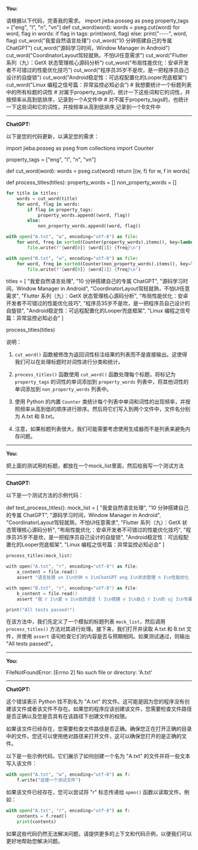 **You:**

请根据以下代码，完善我的需求。 import jieba.posseg as pseg property\_tags = \["eng", "l", "n", "vn"\] def cut\_word(word): words = pseg.cut(word) for word, flag in words: if flag in tags: print(word, flag) else: print("----", word, flag) cut\_word("我爱自然语言处理") cut\_word("10 分钟搭建自己的专属 ChatGPT") cut\_word("源码学习时间，Window Manager in Android") cut\_word("CoordinatorLayout驾轻就熟，不怕UI任意需求") cut\_word("Flutter 系列（九）：GetX 状态管理核心源码分析") cut\_word("布局性能优化：安卓开发者不可错过的性能优化技巧") cut\_word("程序员35岁不是坎，是一把程序员自己设计的自旋锁") cut\_word("Android稳定性：可远程配置化的Looper兜底框架") cut\_word("Linux 编程之信号篇：异常监控必知必会”) # 我想要统计一个标题列表中的所有标题的词性 # 对属于property\_tags的，统计一下这些词和它的词性，并按频率从高到低排序，记录到一个A文件中 # 对不属于property\_tags的，也统计一下这些词和它的词性，并按频率从高到低排序,记录到一个B文件中

* * *

**ChatGPT:**

以下是您的代码更新，以满足您的需求：

import jieba.posseg as pseg from collections import Counter

property\_tags = \["eng", "l", "n", "vn"\]

def cut\_word(word): words = pseg.cut(word) return \[(w, f) for w, f in words\]

def process\_titles(titles): property\_words = \[\] non\_property\_words = \[\]

```python
for title in titles:
    words = cut_word(title)
    for word, flag in words:
        if flag in property_tags:
            property_words.append((word, flag))
        else:
            non_property_words.append((word, flag))

with open("A.txt", "w", encoding="utf-8") as file:
    for word, freq in sorted(Counter(property_words).items(), key=lambda x: -x[1]):
        file.write(f"{word[0]} {word[1]} {freq}\n")

with open("B.txt", "w", encoding="utf-8") as file:
    for word, freq in sorted(Counter(non_property_words).items(), key=lambda x: -x[1]):
        file.write(f"{word[0]} {word[1]} {freq}\n")
```

titles = \[ "我爱自然语言处理", "10 分钟搭建自己的专属 ChatGPT", "源码学习时间，Window Manager in Android", "CoordinatorLayout驾轻就熟，不怕UI任意需求", "Flutter 系列（九）：GetX 状态管理核心源码分析", "布局性能优化：安卓开发者不可错过的性能优化技巧", "程序员35岁不是坎，是一把程序员自己设计的自旋锁", "Android稳定性：可远程配置化的Looper兜底框架", "Linux 编程之信号篇：异常监控必知必会" \]

process\_titles(titles)

说明：

1.  `cut_word()` 函数被修改为返回词性标注结果的列表而不是直接输出。这使得我们可以在处理标题时对词性进行分类和统计。
    
2.  `process_titles()` 函数使用 `cut_word()` 函数处理每个标题，将标记为 `property_tags` 的词性的单词添加到 `property_words` 列表中，将其他词性的单词添加到 `non_property_words` 列表中。
    
3.  使用 Python 的内置 `Counter` 类统计每个列表中单词和词性的出现频率，并按照频率从高到低的顺序进行排序。然后将它们写入到两个文件中，文件名分别为 A.txt 和 B.txt。
    
4.  注意，如果标题列表很大，我们可能需要考虑使用生成器而不是列表来避免内存问题。

* * *

**You:**

把上面的测试用的标题，都放在一个mock\_list里面，然后给我写一个测试方法

* * *

**ChatGPT:**

以下是一个测试方法的示例代码：

def test\_process\_titles(): mock\_list = \[ "我爱自然语言处理", "10 分钟搭建自己的专属 ChatGPT", "源码学习时间，Window Manager in Android", "CoordinatorLayout驾轻就熟，不怕UI任意需求", "Flutter 系列（九）：GetX 状态管理核心源码分析", "布局性能优化：安卓开发者不可错过的性能优化技巧", "程序员35岁不是坎，是一把程序员自己设计的自旋锁", "Android稳定性：可远程配置化的Looper兜底框架", "Linux 编程之信号篇：异常监控必知必会" \]

```swift
process_titles(mock_list)

with open("A.txt", "r", encoding="utf-8") as file:
    a_content = file.read()
    assert "语言处理 vn 1\n分钟 n 1\nChatGPT eng 1\n状态管理 n 1\n性能优化 n 1\n程序员 n 1\n自旋锁 n 1\nLooper eng 1\n信号篇 n 1\n" == a_content

with open("B.txt", "r", encoding="utf-8") as file:
    b_content = file.read()
    assert "我 r 1\n爱 v 1\n自然语言 l 1\n搭建 v 1\n自己 r 1\n的 uj 1\n专属 a 1\n源码 n 1\n学习 vn 1\n时间 n 1\nWindow eng 1\nManager eng 1\nin eng 1\nAndroid eng 1\nCoordinatorLayout eng 1\n驾轻就熟 l 1\n不怕 v 1\nUI eng 1\n任意 a 1\n需求 n 1\nFlutter eng 1\n系列 n 1\n九 m 1\n布局性能优化 n 1\n安卓开发者 n 1\n不可 a 1\n错过 v 1\n的 uj 1\n技巧 n 1\n35 m 1\n岁 n 1\n是 v 1\n一把 m 1\n程序员自己设计的自旋锁 l 1\nAndroid稳定性 n 1\n可远程 v 1\n配置化 n 1\n兜底框架 n 1\n必知必会 l 1\n" == b_content

print("All tests passed!")  
```

在该方法中，我们先定义了一个模拟的标题列表 `mock_list`，然后调用 `process_titles()` 方法对其进行处理。接下来，我们打开并读取 A.txt 和 B.txt 文件，并使用 `assert` 语句检查它们的内容是否与预期相同。如果测试通过，则输出 "All tests passed!"。

* * *

**You:**

FileNotFoundError: \[Errno 2\] No such file or directory: 'A.txt'

* * *

**ChatGPT:**

这个错误表示 Python 找不到名为 "A.txt" 的文件。这可能是因为您的程序没有创建该文件或者该文件不存在。如果您的程序应该创建该文件，您需要检查文件路径是否正确以及您是否具有在该路径下创建文件的权限。

如果该文件已经存在，您需要检查文件路径是否正确。确保您正在打开正确的目录中的文件。您还可以使用绝对路径来打开文件，这可以确保您打开的是正确的文件。

以下是一些示例代码，它们展示了如何创建一个名为 "A.txt" 的文件并将一些文本写入该文件：

```python
with open("A.txt", "w", encoding="utf-8") as f:
    f.write("这是一个测试文件")
```

如果该文件已经存在，您可以尝试将 "r" 标志传递给 `open()` 函数以读取文件。例如：

```python
with open("A.txt", "r", encoding="utf-8") as f:
    contents = f.read()
    print(contents)
```

如果这些代码仍然无法解决问题，请提供更多的上下文和代码示例，以便我们可以更好地帮助您解决问题。